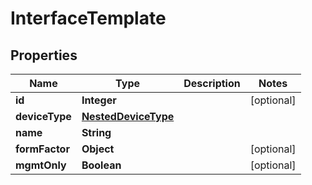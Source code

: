 # InterfaceTemplate

## Properties
Name | Type | Description | Notes
------------ | ------------- | ------------- | -------------
**id** | **Integer** |  |  [optional]
**deviceType** | [**NestedDeviceType**](NestedDeviceType.md) |  | 
**name** | **String** |  | 
**formFactor** | **Object** |  |  [optional]
**mgmtOnly** | **Boolean** |  |  [optional]
